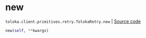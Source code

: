 # new
`toloka.client.primitives.retry.TolokaRetry.new` | [Source code](https://github.com/Toloka/toloka-kit/blob/v1.2.1/src/client/primitives/retry.py#L64)

```python
new(self, **kwargs)
```


